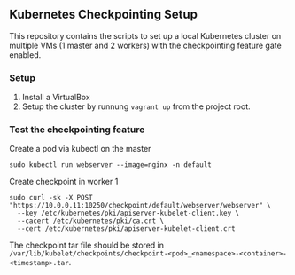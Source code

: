 ## Kubernetes Checkpointing Setup

This repository contains the scripts to set up a local Kubernetes cluster on multiple VMs (1 master and 2 workers) with the checkpointing feature gate enabled.

### Setup
1. Install a VirtualBox
2. Setup the cluster by runnung `vagrant up` from the project root.

### Test the checkpointing feature
Create a pod via kubectl on the master
```
sudo kubectl run webserver --image=nginx -n default
```

Create checkpoint in worker 1
```
sudo curl -sk -X POST  "https://10.0.0.11:10250/checkpoint/default/webserver/webserver" \
  --key /etc/kubernetes/pki/apiserver-kubelet-client.key \
  --cacert /etc/kubernetes/pki/ca.crt \
  --cert /etc/kubernetes/pki/apiserver-kubelet-client.crt
```

The checkpoint tar file should be stored in `/var/lib/kubelet/checkpoints/checkpoint-<pod>_<namespace>-<container>-<timestamp>.tar`.
